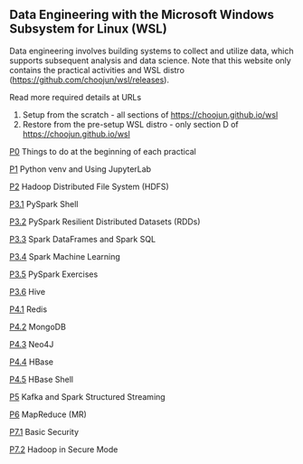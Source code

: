 ## Data Engineering with the Microsoft Windows Subsystem for Linux (WSL)

Data engineering involves building systems to collect and utilize data, which supports subsequent analysis and data science. Note that this website only contains the practical activities and WSL distro (https://github.com/choojun/wsl/releases). 

Read more required details at URLs
  1. Setup from the scratch - all sections of https://choojun.github.io/wsl
  2. Restore from the pre-setup WSL distro - only section D of https://choojun.github.io/wsl

[P0](https://github.com/choojun/wsl/blob/main/P0.md) Things to do at the beginning of each practical

[P1](https://github.com/choojun/wsl/blob/main/P1.md) Python venv and Using JupyterLab

[P2](https://github.com/choojun/wsl/blob/main/P2.md) Hadoop Distributed File System (HDFS)

[P3.1](https://github.com/choojun/wsl/blob/main/P3.1.md) PySpark Shell

[P3.2](https://github.com/choojun/wsl/blob/main/P3.2.md) PySpark Resilient Distributed Datasets (RDDs)

[P3.3](https://github.com/choojun/wsl/blob/main/P3.3.md) Spark DataFrames and Spark SQL

[P3.4](https://github.com/choojun/wsl/blob/main/P3.4.md) Spark Machine Learning

[P3.5](https://github.com/choojun/wsl/blob/main/P3.5.md) PySpark Exercises

[P3.6](https://github.com/choojun/wsl/blob/main/P3.6.md) Hive

[P4.1](https://github.com/choojun/wsl/blob/main/P4.1.md) Redis

[P4.2](https://github.com/choojun/wsl/blob/main/P4.2.md) MongoDB

[P4.3](https://github.com/choojun/wsl/blob/main/P4.3.md) Neo4J

[P4.4](https://github.com/choojun/wsl/blob/main/P4.4.md) HBase

[P4.5](https://github.com/choojun/wsl/blob/main/P4.5.md) HBase Shell

[P5](https://github.com/choojun/wsl/blob/main/P5.md) Kafka and Spark Structured Streaming

[P6](https://github.com/choojun/wsl/blob/main/P6.md) MapReduce (MR)

[P7.1](https://github.com/choojun/wsl/blob/main/P7.1.md) Basic Security

[P7.2](https://github.com/choojun/wsl/blob/main/P7.2.md) Hadoop in Secure Mode
